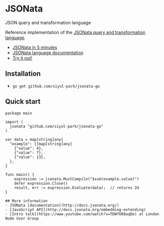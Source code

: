 # JSONata

JSON query and transformation language

Reference implementation of the [JSONata query and transformation language](http://jsonata.org/).

* [JSONata in 5 minutes](https://www.youtube.com/embed/ZBaK40rtIBM)
* [JSONata language documentation](http://docs.jsonata.org/)
* [Try it out!](http://try.jsonata.org/)

## Installation

- `go get github.com/siyul-park/jsonata-go`

## Quick start

```golang
package main

import (
  jsonata "github.com/siyul-park/jsonata-go"
)

var data = map[string]any{
  "example": []map[string]any{
    {"value": 4},
    {"value": 7},
    {"value": 13},
  },
}

func main() {
    expression := jsonata.MustCompile("$sum(example.value)")
    defer expression.Close()
    result, err := expression.Evaluate(data);  // returns 24
}

## More information
- JSONata [documentation](http://docs.jsonata.org/)
- [JavaScript API](http://docs.jsonata.org/embedding-extending)
- [Intro talk](https://www.youtube.com/watch?v=TDWf6R8aqDo) at London Node User Group
